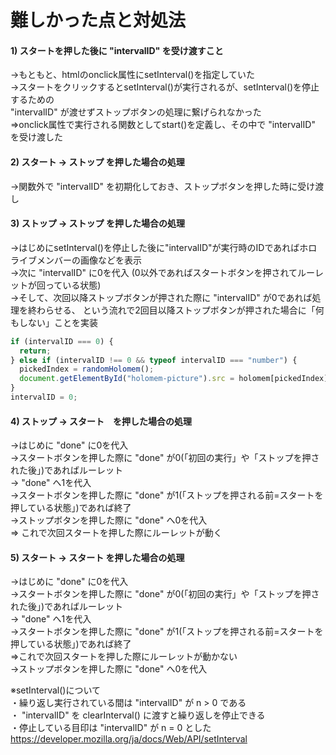 # 難しかった点と対処法
#### 1) スタートを押した後に "intervalID" を受け渡すこと
→もともと、htmlのonclick属性にsetInterval()を指定していた  
→スタートをクリックするとsetInterval()が実行されるが、setInterval()を停止するための  
 "intervalID" が渡せずストップボタンの処理に繋げられなかった  
=>onclick属性で実行される関数としてstart()を定義し、その中で "intervalID" を受け渡した
  
#### 2) スタート → ストップ を押した場合の処理
→関数外で "intervalID" を初期化しておき、ストップボタンを押した時に受け渡し

#### 3) ストップ → ストップ を押した場合の処理
→はじめにsetInterval()を停止した後に"intervalID"が実行時のIDであればホロライブメンバーの画像などを表示  
→次に "intervalID" に0を代入 (0以外であればスタートボタンを押されてルーレットが回っている状態)  
→そして、次回以降ストップボタンが押された際に "intervalID" が0であれば処理を終わらせる、
 という流れで2回目以降ストップボタンが押された場合に「何もしない」ことを実装  
```javascript:script.js
if (intervalID === 0) {
  return;
} else if (intervalID !== 0 && typeof intervalID === "number") {
  pickedIndex = randomHolomem();
  document.getElementById("holomem-picture").src = holomem[pickedIndex].image;
}
intervalID = 0;
```
#### 4) ストップ → スタート　を押した場合の処理
→はじめに "done" に0を代入  
→スタートボタンを押した際に "done" が0(「初回の実行」や「ストップを押された後」)であればルーレット  
→ "done" へ1を代入  
→スタートボタンを押した際に "done" が1(「ストップを押される前=スタートを押している状態」)であれば終了  
→ストップボタンを押した際に "done" へ0を代入  
=> これで次回スタートを押した際にルーレットが動く

#### 5) スタート → スタート を押した場合の処理
→はじめに "done" に0を代入  
→スタートボタンを押した際に "done" が0(「初回の実行」や「ストップを押された後」)であればルーレット  
→ "done" へ1を代入  
→スタートボタンを押した際に "done" が1(「ストップを押される前=スタートを押している状態」)であれば終了  
=>これで次回スタートを押した際にルーレットが動かない  
→ストップボタンを押した際に "done" へ0を代入

※setInterval()について  
・繰り返し実行されている間は "intervalID" が n > 0 である  
・ "intervalID" を clearInterval() に渡すと繰り返しを停止できる  
・停止している目印は "intervalID" が n = 0 とした  
https://developer.mozilla.org/ja/docs/Web/API/setInterval
